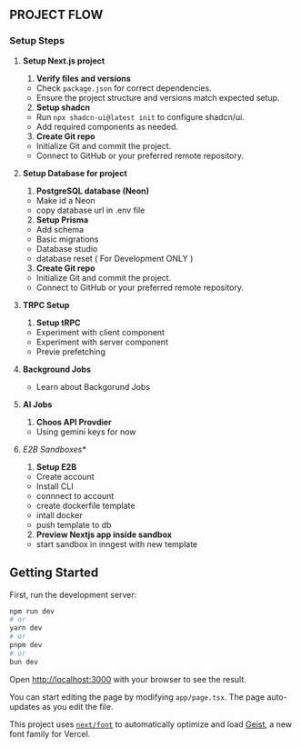 ## PROJECT FLOW

### Setup Steps

1. **Setup Next.js project**
   1. **Verify files and versions**
   - Check `package.json` for correct dependencies.
   - Ensure the project structure and versions match expected setup.

   2. **Setup shadcn**
   - Run `npx shadcn-ui@latest init` to configure shadcn/ui.
   - Add required components as needed.

   3. **Create Git repo**
   - Initialize Git and commit the project.
   - Connect to GitHub or your preferred remote repository.

2. **Setup Database for project**
   1. **PostgreSQL database (Neon)**
   - Make id a Neon
   - copy database url in .env file

   2. **Setup Prisma**
   - Add schema
   - Basic migrations
   - Database studio
   - database reset ( For Development ONLY )

   3. **Create Git repo**
   - Initialize Git and commit the project.
   - Connect to GitHub or your preferred remote repository.

3. **TRPC Setup**
   1. **Setup tRPC**
   - Experiment with client component
   - Experiment with server component
   - Previe prefetching

4. **Background Jobs**
   - Learn about Backgorund Jobs

5. **AI Jobs**
   1. **Choos API Provdier**
   - Using gemini keys for now

5. *E2B Sandboxes**
   1. **Setup E2B**
   - Create account
   - Install CLI
   - connnect to account
   - create dockerfile template
   - intall docker
   - push template to db

   2. **Preview Nextjs app inside sandbox**
   - start sandbox in inngest with new template


## Getting Started

First, run the development server:

```bash
npm run dev
# or
yarn dev
# or
pnpm dev
# or
bun dev
```

Open [http://localhost:3000](http://localhost:3000) with your browser to see the result.

You can start editing the page by modifying `app/page.tsx`. The page auto-updates as you edit the file.

This project uses [`next/font`](https://nextjs.org/docs/app/building-your-application/optimizing/fonts) to automatically optimize and load [Geist](https://vercel.com/font), a new font family for Vercel.


